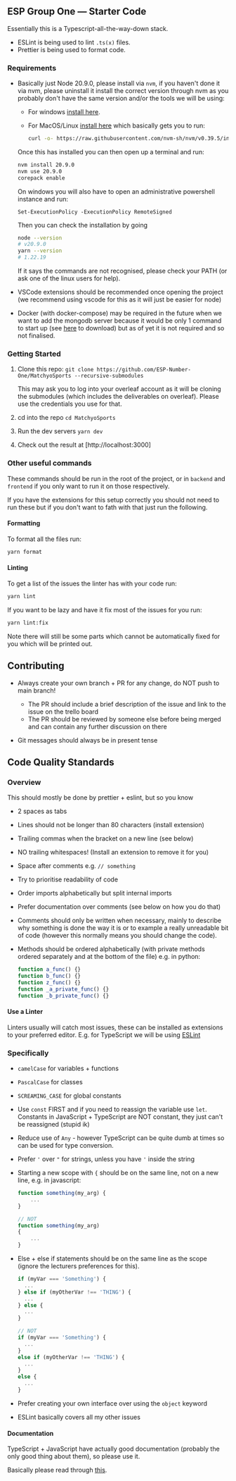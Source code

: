 ## ESP Group One &mdash; Starter Code

Essentially this is a Typescript-all-the-way-down stack.

- ESLint is being used to lint `.ts(x)` files.
- Prettier is being used to format code.

### Requirements

- Basically just Node 20.9.0, please install via `nvm`, if you haven't done it
  via nvm, please uninstall it install the correct version through nvm as you
  probably don't have the same version and/or the tools we will be using:

  - For windows [install here](https://github.com/coreybutler/nvm-windows/releases).
  - For MacOS/Linux [install here](https://github.com/nvm-sh/nvm#install--update-script) which basically gets you to run:

    ```bash
    curl -o- https://raw.githubusercontent.com/nvm-sh/nvm/v0.39.5/install.sh | bash
    ```

  Once this has installed you can then open up a terminal and run:

  ```bash
  nvm install 20.9.0
  nvm use 20.9.0
  corepack enable
  ```

  On windows you will also have to open an administrative powershell instance and run:

  ```
  Set-ExecutionPolicy -ExecutionPolicy RemoteSigned
  ```

  Then you can check the installation by going

  ```bash
  node --version
  # v20.9.0
  yarn --version
  # 1.22.19
  ```

  If it says the commands are not recognised, please check your PATH (or ask
  one of the linux users for help).

- VSCode extensions should be recommended once opening the project (we
  recommend using vscode for this as it will just be easier for node)
- Docker (with docker-compose) may be required in the future when we want to
  add the mongodb server because it would be only 1 command to start up (see
  [here](https://docs.docker.com/desktop/install/windows-install/) to download)
  but as of yet it is not required and so not finalised.

### Getting Started

1. Clone this repo: `git clone https://github.com/ESP-Number-One/MatchyoSports --recursive-submodules`

   This may ask you to log into your overleaf account as it will be cloning the
   submodules (which includes the deliverables on overleaf). Please use the
   credentials you use for that.

2. cd into the repo `cd MatchyoSports`
3. Run the dev servers `yarn dev`
4. Check out the result at [http://localhost:3000]

### Other useful commands

These commands should be run in the root of the project, or in `backend` and
`frontend` if you only want to run it on those respectively.

If you have the extensions for this setup correctly you should not need to run
these but if you don't want to fath with that just run the following.

#### Formatting

To format all the files run:

```bash
yarn format
```

#### Linting

To get a list of the issues the linter has with your code run:

```bash
yarn lint
```

If you want to be lazy and have it fix most of the issues for you run:

```bash
yarn lint:fix
```

Note there will still be some parts which cannot be automatically fixed for
you which will be printed out.

## Contributing

- Always create your own branch + PR for any change, do NOT push to main
  branch!

  - The PR should include a brief description of the issue and link to the
    issue on the trello board
  - The PR should be reviewed by someone else before being merged and can
    contain any further discussion on there

- Git messages should always be in present tense

## Code Quality Standards

### Overview

This should mostly be done by prettier + eslint, but so you know

- 2 spaces as tabs
- Lines should not be longer than 80 characters (install extension)
- Trailing commas when the bracket on a new line (see below)
- NO trailing whitespaces! (Install an extension to remove it for you)
- Space after comments e.g. `// something`
- Try to prioritise readability of code
- Order imports alphabetically but split internal imports
- Prefer documentation over comments (see below on how you do that)
- Comments should only be written when necessary, mainly to describe why
  something is done the way it is or to example a really unreadable bit of
  code (however this normally means you should change the code).
- Methods should be ordered alphabetically (with private methods ordered
  separately and at the bottom of the file) e.g. in python:

  ```js
  function a_func() {}
  function b_func() {}
  function z_func() {}
  function _a_private_func() {}
  function _b_private_func() {}
  ```

#### Use a Linter

Linters usually will catch most issues, these can be installed as extensions to
your preferred editor. E.g. for TypeScript we will be
using [ESLint](https://eslint.org/)

### Specifically

- `camelCase` for variables + functions
- `PascalCase` for classes
- `SCREAMING_CASE` for global constants
- Use `const` FIRST and if you need to reassign the variable use `let`.
  Constants in JavaScript + TypeScript are NOT constant, they just can't be
  reassigned (stupid ik)
- Reduce use of `Any` - however TypeScript can be quite dumb at times so can be
  used for type conversion.
- Prefer `'` over `"` for strings, unless you have `'` inside the string
- Starting a new scope with `{` should be on the same line, not on a new line,
  e.g. in javascript:

  ```js
  function something(my_arg) {
      ...
  }

  // NOT
  function something(my_arg)
  {
      ...
  }
  ```

- Else + else if statements should be on the same line as the scope (ignore the
  lecturers preferences for this).

  ```js
  if (myVar === 'Something') {
    ...
  } else if (myOtherVar !== 'THING') {
    ...
  } else {
    ...
  }

  // NOT
  if (myVar === 'Something') {
    ...
  }
  else if (myOtherVar !== 'THING') {
    ...
  }
  else {
    ...
  }
  ```

- Prefer creating your own interface over using the `object` keyword
- ESLint basically covers all my other issues

#### Documentation

TypeScript + JavaScript have actually good documentation (probably the only
good thing about them), so please use it.

Basically please read through
[this](https://gamedevacademy.org/javascript-docstrings-tutorial/).
